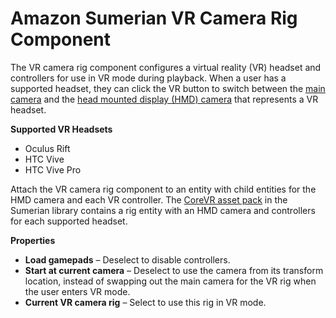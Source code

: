 # Amazon Sumerian VR Camera Rig Component<a name="entities-vrcamerarig"></a>

The VR camera rig component configures a virtual reality \(VR\) headset and controllers for use in VR mode during playback\. When a user has a supported headset, they can click the VR button to switch between the [main camera](entities-camera.md) and the [head mounted display \(HMD\) camera](entities-hmdcamera.md) that represents a VR headset\.

**Supported VR Headsets**
+ Oculus Rift
+ HTC Vive
+ HTC Vive Pro

Attach the VR camera rig component to an entity with child entities for the HMD camera and each VR controller\. The [CoreVR asset pack](assets-vrtools.md) in the Sumerian library contains a rig entity with an HMD camera and controllers for each supported headset\.

**Properties**
+ **Load gamepads** – Deselect to disable controllers\.
+ **Start at current camera** – Deselect to use the camera from its transform location, instead of swapping out the main camera for the VR rig when the user enters VR mode\.
+ **Current VR camera rig** – Select to use this rig in VR mode\.